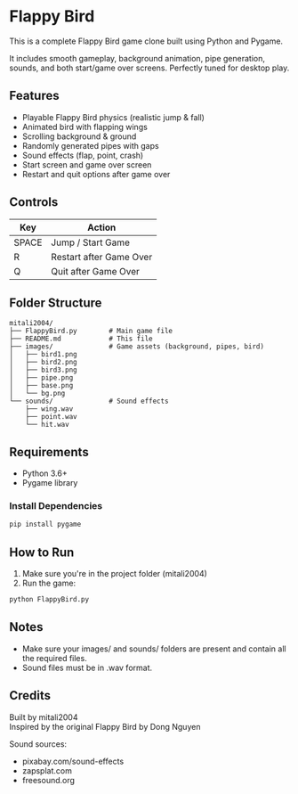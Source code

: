 # Flappy Bird 

This is a complete Flappy Bird game clone built using Python and Pygame.

It includes smooth gameplay, background animation, pipe generation, sounds, and both start/game over screens. Perfectly tuned for desktop play.

## Features

- Playable Flappy Bird physics (realistic jump & fall)
- Animated bird with flapping wings
- Scrolling background & ground
- Randomly generated pipes with gaps
- Sound effects (flap, point, crash)
- Start screen and game over screen
- Restart and quit options after game over

## Controls

| Key        | Action              |
|------------|---------------------|
| SPACE      | Jump / Start Game   |
| R          | Restart after Game Over |
| Q          | Quit after Game Over |

## Folder Structure

```
mitali2004/
├── FlappyBird.py        # Main game file
├── README.md            # This file
├── images/              # Game assets (background, pipes, bird)
│   ├── bird1.png
│   ├── bird2.png
│   ├── bird3.png
│   ├── pipe.png
│   ├── base.png
│   └── bg.png
└── sounds/              # Sound effects
    ├── wing.wav
    ├── point.wav
    └── hit.wav
```

## Requirements

- Python 3.6+
- Pygame library

### Install Dependencies
```bash
pip install pygame
```

## How to Run

1. Make sure you're in the project folder (mitali2004)
2. Run the game:
```bash
python FlappyBird.py
```

## Notes

- Make sure your images/ and sounds/ folders are present and contain all the required files.
- Sound files must be in .wav format.

## Credits

Built by mitali2004  
Inspired by the original Flappy Bird by Dong Nguyen

Sound sources:
- pixabay.com/sound-effects
- zapsplat.com
- freesound.org
